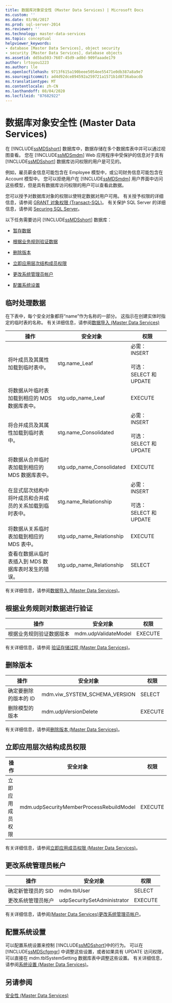 ```yaml
---
title: 数据库对象安全性 (Master Data Services) | Microsoft Docs
ms.custom: ''
ms.date: 03/06/2017
ms.prod: sql-server-2014
ms.reviewer: ''
ms.technology: master-data-services
ms.topic: conceptual
helpviewer_keywords:
- database [Master Data Services], object security
- security [Master Data Services], database objects
ms.assetid: dd5ba503-7607-45d9-ad0d-909faaade179
author: lrtoyou1223
ms.author: lle
ms.openlocfilehash: 9713f615a190beee5054ee55471e0db387a8a9e7
ms.sourcegitcommit: ad4d92dce894592a259721a1571b1d8736abacdb
ms.translationtype: MT
ms.contentlocale: zh-CN
ms.lasthandoff: 08/04/2020
ms.locfileid: "87682922"
---
```

# <a name="database-object-security-master-data-services"></a>数据库对象安全性 (Master Data Services)
  在 [!INCLUDE[ssMDSshort](../includes/ssmdsshort-md.md)] 数据库中，数据存储在多个数据库表中并可以通过视图查看。 您在 [!INCLUDE[ssMDSmdm](../includes/ssmdsmdm-md.md)] Web 应用程序中受保护的信息对于具有 [!INCLUDE[ssMDSshort](../includes/ssmdsshort-md.md)] 数据库访问权限的用户是可见的。  
  
 例如，雇员薪金信息可能包含在 Employee 模型中，或公司财务信息可能包含在 Account 模型中。 您可以拒绝用户在 [!INCLUDE[ssMDSmdm](../includes/ssmdsmdm-md.md)] 用户界面中访问这些模型，但是具有数据库访问权限的用户可以查看此数据。  
  
 您可以授予对数据库对象的权限以使特定数据对用户可用。 有关授予权限的详细信息，请参阅 [GRANT 对象权限 (Transact-SQL)](/sql/t-sql/statements/grant-object-permissions-transact-sql)。 有关保护 SQL Server 的详细信息，请参阅 [Securing SQL Server](../relational-databases/security/securing-sql-server.md)。  
  
 以下任务需要访问 [!INCLUDE[ssMDSshort](../includes/ssmdsshort-md.md)] 数据库：  
  
-   [暂存数据](#Staging)  
  
-   [根据业务规则验证数据](#rules)  
  
-   [删除版本](#Versions)  
  
-   [立即应用层次结构成员权限](#Hierarchy)  
  
-   [更改系统管理员帐户](#SysAdmin)  
  
-   [配置系统设置](#SysSettings)  
  
##  <a name="staging-data"></a><a name="Staging"></a> 临时处理数据  
 在下表中，每个安全对象都将“name”作为名称的一部分。 这指示在创建实体时指定的临时表的名称。 有关详细信息，请参阅[数据导入 &#40;Master Data Services&#41;](overview-importing-data-from-tables-master-data-services.md)  
  
|操作|安全对象|权限|  
|------------|----------------|-----------------|  
|将叶成员及其属性加载到临时表中。|stg.name_Leaf|必需：INSERT<br /><br /> 可选：SELECT 和 UPDATE|  
|将数据从叶临时表加载到相应的 MDS 数据库表中。|stg.udp_name_Leaf|EXECUTE|  
|将合并成员及其属性加载到临时表中。|stg.name_Consolidated|必需：INSERT<br /><br /> 可选：SELECT 和 UPDATE|  
|将数据从合并临时表加载到相应的 MDS 数据库表中。|stg.udp_name_Consolidated|EXECUTE|  
|在显式层次结构中将叶成员和合并成员的关系加载到临时表中。|stg.name_Relationship|必需：INSERT<br /><br /> 可选：SELECT 和 UPDATE|  
|将数据从关系临时表加载到相应的 MDS 表中。|stg.udp_name_Relationship|EXECUTE|  
|查看在数据从临时表插入到 MDS 数据库表时发生的错误。|stg.udp_name_Relationship|SELECT|  
  
 有关详细信息，请参阅[数据导入 (Master Data Services)](overview-importing-data-from-tables-master-data-services.md)。  
  
##  <a name="validating-data-against-business-rules"></a><a name="rules"></a> 根据业务规则对数据进行验证  
  
|操作|安全对象|权限|  
|------------|---------------|-----------------|  
|根据业务规则验证数据版本|mdm.udpValidateModel|EXECUTE|  
  
 有关详细信息，请参阅 [验证存储过程 (Master Data Services)](../../2014/master-data-services/validation-stored-procedure-master-data-services.md)。  
  
##  <a name="deleting-versions"></a><a name="Versions"></a> 删除版本  
  
|操作|安全对象|权限|  
|------------|----------------|-----------------|  
|确定要删除的版本的 ID|mdm.viw_SYSTEM_SCHEMA_VERSION|SELECT|  
|删除模型的版本|mdm.udpVersionDelete|EXECUTE|  
  
 有关详细信息，请参阅[删除版本 (Master Data Services)](../../2014/master-data-services/delete-a-version-master-data-services.md)。  
  
##  <a name="immediately-applying-hierarchy-member-permissions"></a><a name="Hierarchy"></a>立即应用层次结构成员权限  
  
|操作|安全对象|权限|  
|------------|----------------|-----------------|  
|立即应用成员权限|mdm.udpSecurityMemberProcessRebuildModel|EXECUTE|  
  
 有关详细信息，请参阅[立即应用成员权限 (Master Data Services)](../../2014/master-data-services/immediately-apply-member-permissions-master-data-services.md)。  
  
##  <a name="changing-the-system-administrator-account"></a><a name="SysAdmin"></a>更改系统管理员帐户  
  
|操作|安全对象|权限|  
|------------|----------------|-----------------|  
|确定新管理员的 SID|mdm.tblUser|SELECT|  
|更改系统管理员帐户|udpSecuritySetAdministrator|EXECUTE|  
  
 有关详细信息，请参阅[&#40;Master Data Services&#41;更改系统管理员帐户](../../2014/master-data-services/change-the-system-administrator-account-master-data-services.md)。  
  
##  <a name="configuring-system-settings"></a><a name="SysSettings"></a>配置系统设置  
 可以配置系统设置来控制 [!INCLUDE[ssMDSshort](../includes/ssmdsshort-md.md)]中的行为。 可以在 [!INCLUDE[ssMDScfgmgr](../includes/ssmdscfgmgr-md.md)] 中调整这些设置，或者如果具有 UPDATE 访问权限，可以直接在 mdm.tblSystemSetting 数据库表中调整这些设置。 有关详细信息，请参阅[系统设置 (Master Data Services)](../../2014/master-data-services/system-settings-master-data-services.md)。  
  
## <a name="see-also"></a>另请参阅  
 [安全性 (Master Data Services)](../../2014/master-data-services/security-master-data-services.md)  
  
  
